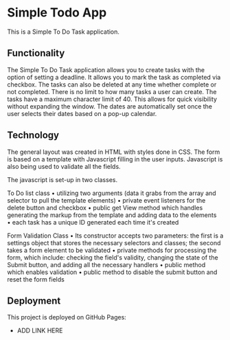 # Simple Todo App

This is a Simple To Do Task application.

## Functionality

The Simple To Do Task application allows you to create tasks with the option of setting a deadline. It allows you to mark the task as completed via checkbox. The tasks can also be deleted at any time whether complete or not completed. There is no limit to how many tasks a user can create. The tasks have a maximum character limit of 40. This allows for quick visibility without expanding the window. The dates are automatically set once the user selects their dates based on a pop-up calendar.

## Technology

The general layout was created in HTML with styles done in CSS. The form is based on a template with Javascript filling in the user inputs. Javascript is also being used to validate all the fields.

The javascript is set-up in two classes.

To Do list class
• utilizing two arguments (data it grabs from the array and selector to pull the template elements)
• private event listeners for the delete button and checkbox
• public get View method which handles generating the markup from the template and adding data to the elements
• each task has a unique ID generated each time it's created

Form Validation Class
• Its constructor accepts two parameters: the first is a settings object that stores the necessary selectors and classes; the second takes a form element to be validated
• private methods for processing the form, which include: checking the field's validity, changing the state of the Submit button, and adding all the necessary handlers
• public method which enables validation
• public method to disable the submit button and reset the form fields



## Deployment

This project is deployed on GitHub Pages:

- ADD LINK HERE
